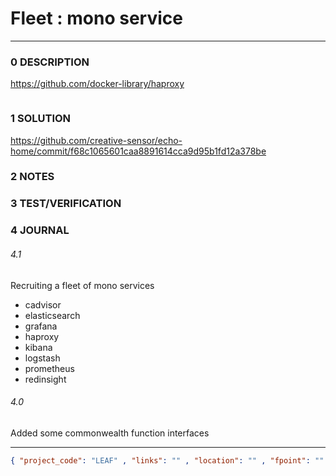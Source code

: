 # Fleet : mono service

--------------------------------

### 0 DESCRIPTION

https://github.com/docker-library/haproxy

<img alt="" src="https://upload.wikimedia.org/wikipedia/commons/thumb/c/c6/Fleet_5_nations.jpg/300px-Fleet_5_nations.jpg"/>

### 1 SOLUTION

https://github.com/creative-sensor/echo-home/commit/f68c1065601caa8891614cca9d95b1fd12a378be

### 2 NOTES

### 3 TEST/VERIFICATION

### 4 JOURNAL

###### 4.1

Recruiting a fleet of mono services

- cadvisor
- elasticsearch
- grafana
- haproxy
- kibana
- logstash
- prometheus
- redinsight

###### 4.0

Added some commonwealth function interfaces

--------------------------------

```json
{ "project_code": "LEAF" , "links": "" , "location": "" , "fpoint": "" }
```
